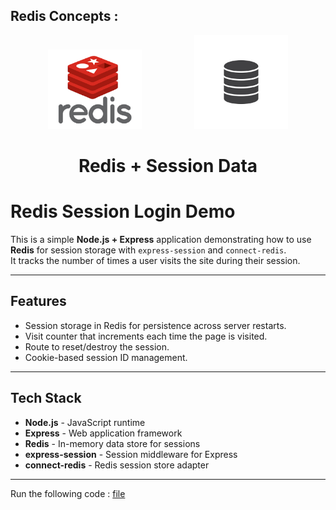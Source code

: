 ## Redis Concepts :

<p align="center">
   <img src="../assets/redis.png" width="150" alt="Redis Logo" style="margin-right: 40px;">
   <img src="../assets/db.png" width="150" alt="Database Logo"  style="margin-left:40px;" >
</p>


<h1 align="center">
Redis + Session Data
</h1>





# Redis Session Login Demo

This is a simple **Node.js + Express** application demonstrating how to use **Redis** for session storage with `express-session` and `connect-redis`.  
It tracks the number of times a user visits the site during their session.

---

## Features
- Session storage in Redis for persistence across server restarts.
- Visit counter that increments each time the page is visited.
- Route to reset/destroy the session.
- Cookie-based session ID management.

---

## Tech Stack
- **Node.js** - JavaScript runtime
- **Express** - Web application framework
- **Redis** - In-memory data store for sessions
- **express-session** - Session middleware for Express
- **connect-redis** - Redis session store adapter
---


Run the following code :
[file](https://github.com/uchiha-vivek/Redis-concepts/blob/main/session/session.js)
